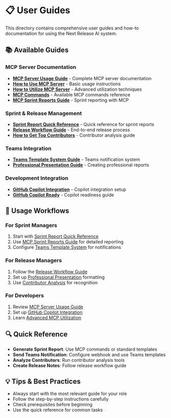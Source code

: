 # 📋 User Guides

This directory contains comprehensive user guides and how-to documentation for using the Next Release AI system.

## 📚 Available Guides

### MCP Server Documentation
- **[MCP Server Usage Guide](./MCP_SERVER_USAGE_GUIDE.md)** - Complete MCP server documentation
- **[How to Use MCP Server](./HOW_TO_USE_MCP_SERVER.md)** - Basic usage instructions
- **[How to Utilize MCP Server](./HOW_TO_UTILIZE_MCP_SERVER.md)** - Advanced utilization techniques
- **[MCP Commands](./MCP_COMMANDS.md)** - Available MCP commands reference
- **[MCP Sprint Reports Guide](./MCP_SPRINT_REPORTS_GUIDE.md)** - Sprint reporting with MCP

### Sprint & Release Management
- **[Sprint Report Quick Reference](./SPRINT_REPORT_QUICK_REFERENCE.md)** - Quick reference for sprint reports
- **[Release Workflow Guide](./RELEASE_WORKFLOW_GUIDE.md)** - End-to-end release process
- **[How to Get Top Contributors](./HOW_TO_GET_TOP_CONTRIBUTORS.md)** - Contributor analysis guide

### Teams Integration
- **[Teams Template System Guide](./TEAMS_TEMPLATE_SYSTEM_GUIDE.md)** - Teams notification system
- **[Professional Presentation Guide](./PROFESSIONAL_PRESENTATION_GUIDE.md)** - Creating professional reports

### Development Integration
- **[GitHub Copilot Integration](./GITHUB_COPILOT_INTEGRATION.md)** - Copilot integration setup
- **[GitHub Copilot Ready](./GITHUB_COPILOT_READY.md)** - Copilot readiness guide

## 🎯 Usage Workflows

### For Sprint Managers
1. Start with [Sprint Report Quick Reference](./SPRINT_REPORT_QUICK_REFERENCE.md)
2. Use [MCP Sprint Reports Guide](./MCP_SPRINT_REPORTS_GUIDE.md) for detailed reporting
3. Configure [Teams Template System](./TEAMS_TEMPLATE_SYSTEM_GUIDE.md) for notifications

### For Release Managers
1. Follow the [Release Workflow Guide](./RELEASE_WORKFLOW_GUIDE.md)
2. Set up [Professional Presentation](./PROFESSIONAL_PRESENTATION_GUIDE.md) formatting
3. Use [Contributor Analysis](./HOW_TO_GET_TOP_CONTRIBUTORS.md) for recognition

### For Developers
1. Review [MCP Server Usage Guide](./MCP_SERVER_USAGE_GUIDE.md)
2. Set up [GitHub Copilot Integration](./GITHUB_COPILOT_INTEGRATION.md)
3. Learn [Advanced MCP Utilization](./HOW_TO_UTILIZE_MCP_SERVER.md)

## 🔍 Quick Reference

- **Generate Sprint Report**: Use MCP commands or standard templates
- **Send Teams Notification**: Configure webhook and use Teams templates
- **Analyze Contributors**: Run contributor analysis tools
- **Create Release Notes**: Follow release workflow guide

## 💡 Tips & Best Practices

- Always start with the most relevant guide for your role
- Follow the step-by-step instructions carefully
- Check prerequisites before beginning
- Use the quick reference for common tasks
